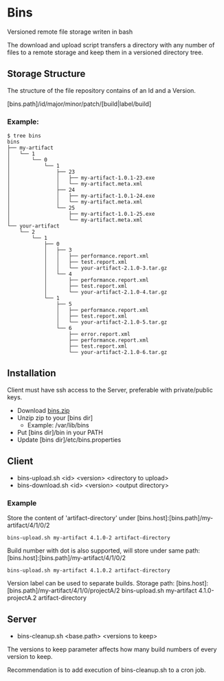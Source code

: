 # Bins

Versioned remote file storage writen in bash

The download and upload script transfers a directory with any number of files 
to a remote storage and keep them in a versioned directory tree.  

## Storage Structure

The structure of the file repository contains of an Id and a Version.

[bins.path]/id/major/minor/patch/[build|label/build]

### Example:

```
$ tree bins
bins
├── my-artifact
│   └── 1
│       └── 0
│           └── 1
│               ├── 23
│               │   ├── my-artifact-1.0.1-23.exe
│               │   └── my-artifact.meta.xml
│               ├── 24
│               │   ├── my-artifact-1.0.1-24.exe
│               │   └── my-artifact.meta.xml
│               └── 25
│                   ├── my-artifact-1.0.1-25.exe
│                   └── my-artifact.meta.xml
└── your-artifact
    └── 2
        └── 1
            ├── 0
            │   ├── 3
            │   │   ├── performance.report.xml
            │   │   ├── test.report.xml
            │   │   └── your-artifact-2.1.0-3.tar.gz
            │   └── 4
            │       ├── performance.report.xml
            │       ├── test.report.xml
            │       └── your-artifact-2.1.0-4.tar.gz
            └── 1
                ├── 5
                │   ├── performance.report.xml
                │   ├── test.report.xml
                │   └── your-artifact-2.1.0-5.tar.gz
                └── 6
                    ├── error.report.xml
                    ├── performance.report.xml
                    ├── test.report.xml
                    └── your-artifact-2.1.0-6.tar.gz
```

## Installation

Client must have ssh access to the Server, preferable with private/public keys.

* Download [bins.zip](https://github.com/tomas-forsman/bins/releases/download/0.5.0/bins-0.5.0.zip)
* Unzip zip to your [bins dir]
  * Example: /var/lib/bins
* Put [bins dir]/bin in your PATH
* Update [bins dir]/etc/bins.properties

## Client

* bins-upload.sh \<id\> \<version\> \<directory to upload\>
* bins-download.sh \<id\> \<version\> \<output directory\>

### Example

Store the content of 'artifact-directory' under [bins.host]:[bins.path]/my-artifact/4/1/0/2
```
bins-upload.sh my-artifact 4.1.0-2 artifact-directory
```

Build number with dot is also supported, will store under same path: [bins.host]:[bins.path]/my-artifact/4/1/0/2
```
bins-upload.sh my-artifact 4.1.0.2 artifact-directory
```

Version label can be used to separate builds. Storage path: [bins.host]:[bins.path]/my-artifact/4/1/0/projectA/2
  bins-upload.sh my-artifact 4.1.0-projectA.2 artifact-directory

## Server

* bins-cleanup.sh \<base.path\> \<versions to keep\>

The versions to keep parameter affects how many build numbers of every version to keep.

Recommendation is to add execution of bins-cleanup.sh to a cron job.

